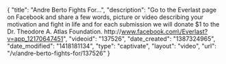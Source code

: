 {
    "title": "Andre Berto Fights For...",
    "description": "Go to the Everlast page on Facebook and share a few words, picture or video describing your motivation and fight in life and for each submission we will donate $1 to the Dr. Theodore A. Atlas Foundation.  http:\/\/www.facebook.com\/Everlast?v=app_12170647451",
    "videoid": "137526",
    "date_created": "1387324965",
    "date_modified": "1418181134",
    "type": "captivate",
    "layout": "video",
    "url": "\/v\/andre-berto-fights-for\/137526"
}